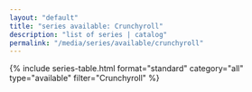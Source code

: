 ```yaml
---
layout: "default"
title: "series available: Crunchyroll"
description: "list of series | catalog"
permalink: "/media/series/available/crunchyroll"
---
```


{% include series-table.html format="standard" category="all" type="available" filter="Crunchyroll" %}
